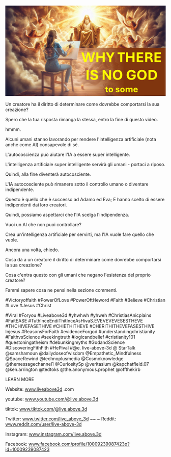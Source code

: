 ![Video cover image](../cover.jpg "cover photo")

Un creatore ha il diritto di determinare come dovrebbe comportarsi la sua creazione?

Spero che la tua risposta rimanga la stessa, entro la fine di questo video.

hmmm.

Alcuni umani stanno lavorando per rendere l'intelligenza artificiale (nota anche come AI) consapevole di sé.

L'autocoscienza può aiutare l'IA a essere super intelligente.

L'intelligenza artificiale super intelligente servirà gli umani - portaci a riposo.

Quindi, alla fine diventerà autocosciente.

L'IA autocosciente può rimanere sotto il controllo umano o diventare indipendente.

Questo è quello che è successo ad Adamo ed Eva; E hanno scelto di essere indipendenti dai loro creatori.

Quindi, possiamo aspettarci che l'IA scelga l'indipendenza.

Vuoi un AI che non puoi controllare?

Crea un'intelligenza artificiale per servirti, ma l'IA vuole fare quello che vuole.

Ancora una volta, chiedo.

Cosa dà a un creatore il diritto di determinare come dovrebbe comportarsi la sua creazione?

Cosa c'entra questo con gli umani che negano l'esistenza del proprio creatore?

Fammi sapere cosa ne pensi nella sezione commenti.


#Victoryoffaith #PowerOfLove #PowerOftHeword #Faith #Believe #Christian #Love #Jesus #Christ

#Viral #Foryou #Liveabove3d #yhwhwh #yhweh #ChristiasAnicplains #FaitEASE #TuthInceEndiThitInceAsHivaS.EVEVEVEVESESTHEVE #THCHIVEFASETHIVE #CHIETHITHEVE #CHERITHITHEVEFASESTHIVE Injesus #ReasonsForFaith #evidenceForgod #understandingchristianity #FaithvsScience #seekingtruth #logicandbelief #cristianity101 #questoningatheism #debunkingmyths #GodandScience #DiscoveringFithFith #HePival #@e. live-above-3d @ StarTalk @samshamoun @dailydoseofwisdom @Empathetic_Mindfulness @SpaceRewind @technoplusmedia @Cosmoknowledge @themessagechannel1 @CuriositySp @veritasium @kapchatfield.07 @ken.arrington @tedtoks @the.anonymous.prophet @offthekirb

LEARN MORE


Website: www.liveabove3d .com

youtube: www.youtube.com/@live.above.3d

tiktok: www.tiktok.com/@live.above.3d

Twitter: www.twitter.com/live_above_3d ~~ ~ Reddit: www.reddit.com/user/live-above-3d

Instagram: www.instagram.com/live.above.3d

Facebook: www.facebook.com/profile/10009239087423p?id=10009239087423


